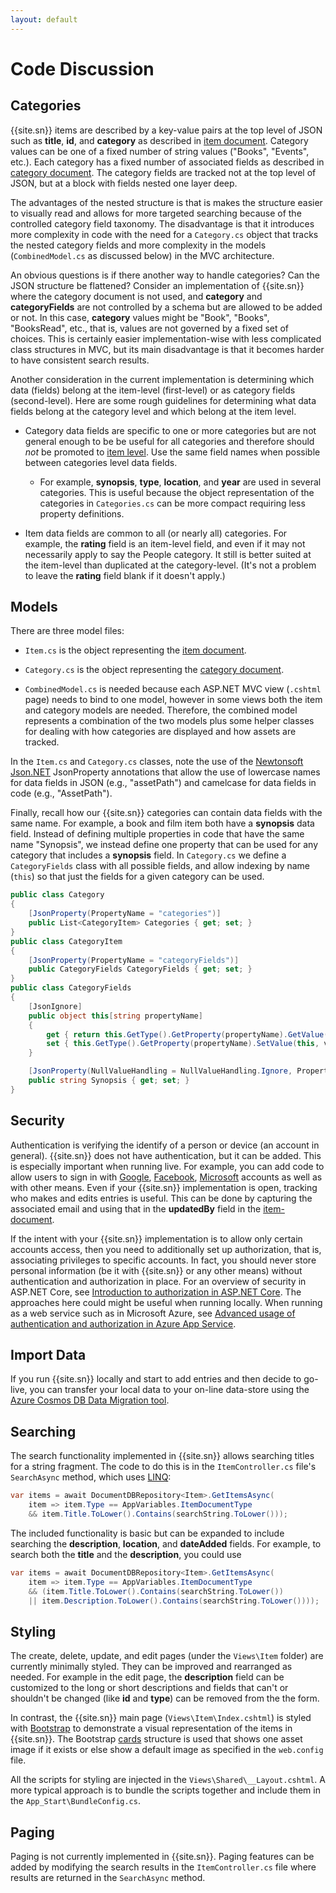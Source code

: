 ```yaml
---
layout: default
---
```

# Code Discussion

## Categories

{{site.sn}} items are described by a key-value pairs at the top level of JSON such as **title**, **id**, and **category** as described in [item document][item]. Category values can be one of a fixed number of string values ("Books", "Events", etc.). Each category has a fixed number of associated fields as described in [category document][cat]. The category fields are tracked not at the top level of JSON, but at a block with fields nested one layer deep.

The advantages of the nested structure is that is makes the structure easier to visually read and allows for more targeted searching because of the controlled category field taxonomy. The disadvantage is that it introduces more complexity in code with the need for a `Category.cs` object that tracks the nested category fields and more complexity in the models (`CombinedModel.cs` as discussed below) in the MVC architecture.

An obvious questions is if there another way to handle categories?  Can the JSON structure be flattened? Consider an implementation of {{site.sn}} where the category document is not used, and **category** and **categoryFields** are not controlled by a schema but are allowed to be added or not. In this case, **category** values might be "Book", "Books", "BooksRead", etc., that is, values are not governed by a fixed set of choices. This is certainly easier implementation-wise with less complicated class structures in MVC, but its main disadvantage is that it becomes harder to have consistent search results. 

Another consideration in the current implementation is determining which data (fields) belong at the item-level (first-level) or as category fields (second-level). Here are some rough guidelines for determining what data fields belong at the category level and which belong at the item level.

* Category data fields are specific to one or more categories but are not general enough to be be useful for all categories and therefore should *not* be promoted to [item level][item]. Use the same field names when possible between categories level data fields. 

    - For example, **synopsis**, **type**, **location**, and **year** are used in several categories. This is useful because the object representation of the categories in `Categories.cs` can be more compact requiring less property definitions.

* Item data fields are common to all (or nearly all) categories. For example, the **rating** field is an item-level field, and even if it may not necessarily apply to say the People category. It still is better suited at the item-level than duplicated at the category-level. (It's not a problem to leave the **rating** field blank if it doesn't apply.)

## Models

There are three model files: 

* `Item.cs` is the object representing the [item document][item].

* `Category.cs` is the object representing the [category document][cat].

* `CombinedModel.cs` is needed because each ASP.NET MVC view (`.cshtml` page) needs to bind to one model, however in some views both the item and category models are needed. Therefore, the combined model represents a combination of the two models plus some helper classes for dealing with how categories are displayed and how assets are tracked.

In the `Item.cs` and `Category.cs` classes, note the use of the [Newtonsoft Json.NET][newton] JsonProperty annotations that allow the use of lowercase names for data fields in JSON (e.g., "assetPath") and camelcase for data fields in code (e.g., "AssetPath").

Finally, recall how our {{site.sn}} categories can contain data fields with the same name. For example, a book and film item both have a **synopsis** data field. Instead of defining multiple properties in code that have the same name "Synopsis", we instead define one property that can be used for any category that includes a **synopsis** field.  In `Category.cs` we define a `CategoryFields` class with all possible fields, and allow indexing by name (`this`) so that just the fields for a given category can be used.

```C#
public class Category
{
    [JsonProperty(PropertyName = "categories")]
    public List<CategoryItem> Categories { get; set; }
}
public class CategoryItem
{
    [JsonProperty(PropertyName = "categoryFields")]
    public CategoryFields CategoryFields { get; set; }
}
public class CategoryFields
{
    [JsonIgnore]
    public object this[string propertyName]
    {
        get { return this.GetType().GetProperty(propertyName).GetValue(this); }
        set { this.GetType().GetProperty(propertyName).SetValue(this, value); }
    }

    [JsonProperty(NullValueHandling = NullValueHandling.Ignore, PropertyName = "synopsis")]
    public string Synopsis { get; set; }
}
```

## Security

Authentication is verifying the identify of a person or device (an account in general). {{site.sn}} does not have authentication, but it can be added. This is especially important when running live. For example, you can add code to allow users to sign in with [Google][auth-goog], [Facebook][auth-fb], [Microsoft][auth-msft] accounts as well as with other means. Even if your {{site.sn}} implementation is open, tracking who makes and edits entries is useful. This can be done by capturing the associated email and using that in the **updatedBy** field in the [item-document][item].

If the intent with your {{site.sn}} implementation is to allow only certain accounts access, then you need to additionally set up authorization, that is, associating privileges to specific accounts. In fact, you should never store personal information (be it with {{site.sn}} or any other means) without authentication and authorization in place. For an overview of security in ASP.NET Core, see [Introduction to authorization in ASP.NET Core][auth-core]. The approaches here could might be useful when running locally. When running as a web service such as in Microsoft Azure, see [Advanced usage of authentication and authorization in Azure App Service][auth-adv].

## Import Data

If you run {{site.sn}} locally and start to add entries and then decide to go-live, you can transfer your local data to your on-line data-store using the [Azure Cosmos DB Data Migration tool][migration].

## Searching

The search functionality implemented in {{site.sn}} allows searching titles for a string fragment. The code to do
this is in the `ItemController.cs` file's `SearchAsync` method, which uses [LINQ][linq]:

```C#
var items = await DocumentDBRepository<Item>.GetItemsAsync(
    item => item.Type == AppVariables.ItemDocumentType
    && item.Title.ToLower().Contains(searchString.ToLower()));
```
The included functionality is basic but can be expanded to include searching the **description**, **location**, and **dateAdded** fields. For example, to search both the **title** and the **description**, you could use

```C#
var items = await DocumentDBRepository<Item>.GetItemsAsync(
    item => item.Type == AppVariables.ItemDocumentType
    && (item.Title.ToLower().Contains(searchString.ToLower())
    || item.Description.ToLower().Contains(searchString.ToLower())));
```

## Styling

The create, delete, update, and edit pages (under the `Views\Item` folder) are currently minimally styled. They can be improved and rearranged as needed. For example in the edit page, the **description** field can be customized to the long or short descriptions and fields that can't or shouldn't be changed (like **id** and **type**) can be removed from the the form.  

In contrast, the {{site.sn}} main page (`Views\Item\Index.cshtml`) is styled with [Bootstrap][boot] to demonstrate a visual representation of the items in {{site.sn}}. The Bootstrap [cards][bootcard] structure is used that shows one asset image if it exists or else show a default image as specified in the `web.config` file.  

All the scripts for styling are injected in the `Views\Shared\__Layout.cshtml`. A more typical approach is to bundle
the scripts together and include them in the `App_Start\BundleConfig.cs`.

## Paging

Paging is not currently implemented in {{site.sn}}. Paging features can be added by modifying the search results in the `ItemController.cs` file where results are returned in the `SearchAsync` method.

[blog]: http://blog.travelmarx.com/2017/12/a-personal-information-management-system-introducing-scrapbook.html
[boot]: https://getbootstrap.com
[bootcard]: https://getbootstrap.com/docs/4.0/components/card/
[item]: /item-document
[cat]: /category-document
[auth-fb]: https://docs.microsoft.com/en-us/azure/app-service/configure-authentication-provider-facebook
[auth-goog]: https://docs.microsoft.com/en-us/azure/app-service/configure-authentication-provider-google
[auth-msft]: https://docs.microsoft.com/en-us/azure/app-service/configure-authentication-provider-microsoft
[auth-adv]: https://docs.microsoft.com/en-us/azure/app-service/app-service-authentication-how-to
[auth-core]: https://docs.microsoft.com/en-us/aspnet/core/security/authorization/introduction?view=aspnetcore-2.2
[migrate]: https://docs.microsoft.com/en-us/azure/cosmos-db/import-data
[newton]: https://www.newtonsoft.com/json
[migration]: https://docs.microsoft.com/en-us/azure/cosmos-db/import-data
[linq]: https://docs.microsoft.com/en-us/dotnet/csharp/tutorials/working-with-linq